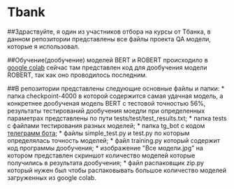 # Tbank

##Здраствуйте, я один из участников отбора на курсы от Tбанка, в данном репозитории представлены все файлы проекта QA модели, которые я использовал.

##Обучение(дообучение) моделей BERT и ROBERT происходило в [google colab](https://colab.research.google.com/drive/1hQQXPoO8mgDB1rA0SLAyEp8yz6Oy3Uhz?usp=sharing) сейчас там представлен код для дообучения модели ROBERT, так как оно проводилось последним. 

##В репозитории представлены следующие основные файлы и папки:
	* папка checkpoint-4000 в которой содержится самая удачная модель, а конкретнее дообученая модель BERT с тестовой точностью 56%, результаты тестирований дообучения моедли при определенных параметрах представлены по пути tests/test/test_results.txt;
	* папка tests с файлами тестирования разных моделей;
	* папка tg_bot с кодом [телеграмм бота](https://t.me/MoiseiParagrapph_bot);
	* файлы simple_test.py и test.py по которым определялась точность моделей;
	* файл training.py который содержит код программы дообучения;
	* изображение "Все модели.jpg" на котором представлен скриншот количество моделей которые получились в результата дообучения;
	* файл распаковщик zip.py который нужен был чтобы распаковывать большое количество моделей загруженных из google colab. 
